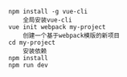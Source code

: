 
    npm install -g vue-cli
        全局安装vue-cli
    vue init webpack my-project
        创建一个基于webpack模版的新项目
    cd my-project
        安装依赖
    npm install
    npm run dev